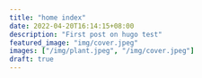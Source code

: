 ```yaml
---
title: "home index"
date: 2022-04-20T16:14:15+08:00
description: "First post on hugo test"
featured_image: "img/cover.jpeg"
images: ["/img/plant.jpeg", "/img/cover.jpeg"]
draft: true
---
```

